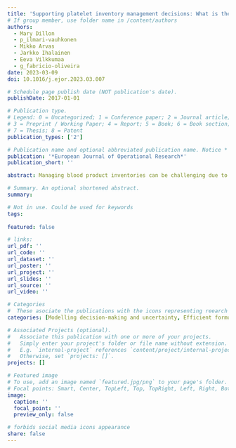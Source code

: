 ```yaml
---
title: 'Supporting platelet inventory management decisions: What is the effect of extending platelets’ shelf life?'
# If group member, use folder name in /content/authors
authors:
  - Mary Dillon 
  - p_ilmari-vauhkonen
  - Mikko Arvas
  - Jarkko Ihalainen
  - Eeva Vilkkumaa
  - g_fabricio-oliveira
date: 2023-03-09
doi: 10.1016/j.ejor.2023.03.007

# Schedule page publish date (NOT publication's date).
publishDate: 2017-01-01

# Publication type.
# Legend: 0 = Uncategorized; 1 = Conference paper; 2 = Journal article;
# 3 = Preprint / Working Paper; 4 = Report; 5 = Book; 6 = Book section;
# 7 = Thesis; 8 = Patent
publication_types: ['2']

# Publication name and optional abbreviated publication name. Notice * * on title. # Publication name and optional abbreviated publication name. Quote marks needed for Markdown typesetting
publication: '*European Journal of Operational Research*'
publication_short: ''

abstract: Managing blood product inventories can be challenging due to stochastic supply and demand, varying shelf lives of the products, and the need to account for multiple objectives such as the minimisation of costs, product shortage and expiry. This complex setting makes it difficult to include all relevant aspects, while ensuring that the computation time required to optimise the blood product supply chain remains reasonable. Consequently, existing models typically fail to solve realistic-sized problems and thus have not found much use in supporting decisions faced by blood service practitioners. This research develops a methodological framework for modelling platelet inventories, resulting in robust managerial recommendations. Specifically, we propose a two-stage stochastic programming model to define optimal order-up-to levels that minimise costs, shortage and expiry in a decentralised decision-making setting. We exploit the problem structure to decompose it and make the model computationally tractable. To ensure that the model is practically relevant, we develop it with practitioners from the Finnish Red Cross Blood Service. We use the model to estimate the costs of extending the shelf life of platelets from five to seven days through two methods and assess the impacts of this extension on optimal inventory decisions. These results can be used to optimise the Finnish platelet supply chain and inform future cost-effectiveness analyses regarding shelf life extension.

# Summary. An optional shortened abstract.
summary: 

# Not in use. Could be used for keywords 
tags:
  
featured: false

# links:
url_pdf: ''
url_code: ''
url_dataset: ''
url_poster: ''
url_project: ''
url_slides: ''
url_source: ''
url_video: ''

# Categories
#  These asociate the publications with the icons representing reearch topics and application areas
categories: [Modelling decision-making and uncertainty, Efficient formulation and solution methods, Humanitarian and healthcare logistics]

# Associated Projects (optional).
#   Associate this publication with one or more of your projects.
#   Simply enter your project's folder or file name without extension.
#   E.g. `internal-project` references `content/project/internal-project/index.md`.
#   Otherwise, set `projects: []`.
projects: []

# Featured image
# To use, add an image named `featured.jpg/png` to your page's folder.
# Focal points: Smart, Center, TopLeft, Top, TopRight, Left, Right, BottomLeft, Bottom, BottomRight.
image:
  caption: ''
  focal_point: ''
  preview_only: false

# forbids social media icons appearance
share: false
---
```

